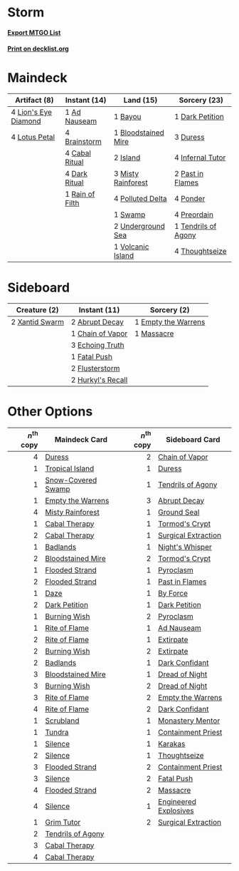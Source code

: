 # Storm

#### [Export MTGO List](../collection/Storm/Storm.txt)
#### [Print on decklist.org](http://decklist.org/?deckmain=1%09Ad%20Nauseam%0A1%09Bayou%0A1%09Bloodstained%20Mire%0A4%09Brainstorm%0A4%09Cabal%20Ritual%0A1%09Dark%20Petition%0A4%09Dark%20Ritual%0A3%09Duress%0A4%09Infernal%20Tutor%0A2%09Island%0A4%09Lion's%20Eye%20Diamond%0A4%09Lotus%20Petal%0A3%09Misty%20Rainforest%0A2%09Past%20in%20Flames%0A4%09Polluted%20Delta%0A4%09Ponder%0A4%09Preordain%0A1%09Rain%20of%20Filth%0A1%09Swamp%0A1%09Tendrils%20of%20Agony%0A4%09Thoughtseize%0A2%09Underground%20Sea%0A1%09Volcanic%20Island&deckside=2%09Abrupt%20Decay%0A1%09Chain%20of%20Vapor%0A3%09Echoing%20Truth%0A1%09Empty%20the%20Warrens%0A1%09Fatal%20Push%0A2%09Flusterstorm%0A2%09Hurkyl's%20Recall%0A1%09Massacre%0A2%09Xantid%20Swarm)
# Maindeck

|                                         Artifact (8)                                          |                                      Instant (14)                                       |                                          Land (15)                                           |                                         Sorcery (23)                                         |
|-----------------------------------------------------------------------------------------------|-----------------------------------------------------------------------------------------|----------------------------------------------------------------------------------------------|----------------------------------------------------------------------------------------------|
|4 [Lion's Eye Diamond](http://gatherer.wizards.com/Pages/Card/Details.aspx?multiverseid=383000)|1 [Ad Nauseam](http://gatherer.wizards.com/Pages/Card/Details.aspx?multiverseid=174915)  |1 [Bayou](http://gatherer.wizards.com/Pages/Card/Details.aspx?multiverseid=382860)            |1 [Dark Petition](http://gatherer.wizards.com/Pages/Card/Details.aspx?multiverseid=398525)    |
|4 [Lotus Petal](http://gatherer.wizards.com/Pages/Card/Details.aspx?multiverseid=420602)       |4 [Brainstorm](http://gatherer.wizards.com/Pages/Card/Details.aspx?multiverseid=382871)  |1 [Bloodstained Mire](http://gatherer.wizards.com/Pages/Card/Details.aspx?multiverseid=405094)|3 [Duress](http://gatherer.wizards.com/Pages/Card/Details.aspx?multiverseid=270465)           |
|                                                                                               |4 [Cabal Ritual](http://gatherer.wizards.com/Pages/Card/Details.aspx?multiverseid=382877)|2 [Island](http://gatherer.wizards.com/Pages/Card/Details.aspx?multiverseid=439602)           |4 [Infernal Tutor](http://gatherer.wizards.com/Pages/Card/Details.aspx?multiverseid=107308)   |
|                                                                                               |4 [Dark Ritual](http://gatherer.wizards.com/Pages/Card/Details.aspx?multiverseid=205422) |3 [Misty Rainforest](http://gatherer.wizards.com/Pages/Card/Details.aspx?multiverseid=426065) |2 [Past in Flames](http://gatherer.wizards.com/Pages/Card/Details.aspx?multiverseid=425930)   |
|                                                                                               |1 [Rain of Filth](http://gatherer.wizards.com/Pages/Card/Details.aspx?multiverseid=5831) |4 [Polluted Delta](http://gatherer.wizards.com/Pages/Card/Details.aspx?multiverseid=405104)   |4 [Ponder](http://gatherer.wizards.com/Pages/Card/Details.aspx?multiverseid=451051)           |
|                                                                                               |                                                                                         |1 [Swamp](http://gatherer.wizards.com/Pages/Card/Details.aspx?multiverseid=439603)            |4 [Preordain](http://gatherer.wizards.com/Pages/Card/Details.aspx?multiverseid=265979)        |
|                                                                                               |                                                                                         |2 [Underground Sea](http://gatherer.wizards.com/Pages/Card/Details.aspx?multiverseid=383142)  |1 [Tendrils of Agony](http://gatherer.wizards.com/Pages/Card/Details.aspx?multiverseid=383125)|
|                                                                                               |                                                                                         |1 [Volcanic Island](http://gatherer.wizards.com/Pages/Card/Details.aspx?multiverseid=383147)  |4 [Thoughtseize](http://gatherer.wizards.com/Pages/Card/Details.aspx?multiverseid=438676)     |


# Sideboard

|                                      Creature (2)                                       |                                        Instant (11)                                        |                                         Sorcery (2)                                          |
|-----------------------------------------------------------------------------------------|--------------------------------------------------------------------------------------------|----------------------------------------------------------------------------------------------|
|2 [Xantid Swarm](http://gatherer.wizards.com/Pages/Card/Details.aspx?multiverseid=413735)|2 [Abrupt Decay](http://gatherer.wizards.com/Pages/Card/Details.aspx?multiverseid=425971)   |1 [Empty the Warrens](http://gatherer.wizards.com/Pages/Card/Details.aspx?multiverseid=370480)|
|                                                                                         |1 [Chain of Vapor](http://gatherer.wizards.com/Pages/Card/Details.aspx?multiverseid=420701) |1 [Massacre](http://gatherer.wizards.com/Pages/Card/Details.aspx?multiverseid=21324)          |
|                                                                                         |3 [Echoing Truth](http://gatherer.wizards.com/Pages/Card/Details.aspx?multiverseid=370394)  |                                                                                              |
|                                                                                         |1 [Fatal Push](http://gatherer.wizards.com/Pages/Card/Details.aspx?multiverseid=423724)     |                                                                                              |
|                                                                                         |2 [Flusterstorm](http://gatherer.wizards.com/Pages/Card/Details.aspx?multiverseid=382942)   |                                                                                              |
|                                                                                         |2 [Hurkyl's Recall](http://gatherer.wizards.com/Pages/Card/Details.aspx?multiverseid=397868)|                                                                                              |


# Other Options

|*n*<sup>th</sup> copy|                                        Maindeck Card                                        |*n*<sup>th</sup> copy|                                         Sideboard Card                                         |
|--------------------:|---------------------------------------------------------------------------------------------|--------------------:|------------------------------------------------------------------------------------------------|
|                    4|[Duress](http://gatherer.wizards.com/Pages/Card/Details.aspx?multiverseid=270465)            |                    2|[Chain of Vapor](http://gatherer.wizards.com/Pages/Card/Details.aspx?multiverseid=420701)       |
|                    1|[Tropical Island](http://gatherer.wizards.com/Pages/Card/Details.aspx?multiverseid=383138)   |                    1|[Duress](http://gatherer.wizards.com/Pages/Card/Details.aspx?multiverseid=270465)               |
|                    1|[Snow-Covered Swamp](http://gatherer.wizards.com/Pages/Card/Details.aspx?multiverseid=184816)|                    1|[Tendrils of Agony](http://gatherer.wizards.com/Pages/Card/Details.aspx?multiverseid=383125)    |
|                    1|[Empty the Warrens](http://gatherer.wizards.com/Pages/Card/Details.aspx?multiverseid=370480) |                    3|[Abrupt Decay](http://gatherer.wizards.com/Pages/Card/Details.aspx?multiverseid=425971)         |
|                    4|[Misty Rainforest](http://gatherer.wizards.com/Pages/Card/Details.aspx?multiverseid=426065)  |                    1|[Ground Seal](http://gatherer.wizards.com/Pages/Card/Details.aspx?multiverseid=451104)          |
|                    1|[Cabal Therapy](http://gatherer.wizards.com/Pages/Card/Details.aspx?multiverseid=265166)     |                    1|[Tormod's Crypt](http://gatherer.wizards.com/Pages/Card/Details.aspx?multiverseid=389723)       |
|                    2|[Cabal Therapy](http://gatherer.wizards.com/Pages/Card/Details.aspx?multiverseid=265166)     |                    1|[Surgical Extraction](http://gatherer.wizards.com/Pages/Card/Details.aspx?multiverseid=397706)  |
|                    1|[Badlands](http://gatherer.wizards.com/Pages/Card/Details.aspx?multiverseid=382852)          |                    1|[Night's Whisper](http://gatherer.wizards.com/Pages/Card/Details.aspx?multiverseid=413642)      |
|                    2|[Bloodstained Mire](http://gatherer.wizards.com/Pages/Card/Details.aspx?multiverseid=405094) |                    2|[Tormod's Crypt](http://gatherer.wizards.com/Pages/Card/Details.aspx?multiverseid=389723)       |
|                    1|[Flooded Strand](http://gatherer.wizards.com/Pages/Card/Details.aspx?multiverseid=405098)    |                    1|[Pyroclasm](http://gatherer.wizards.com/Pages/Card/Details.aspx?multiverseid=4354)              |
|                    2|[Flooded Strand](http://gatherer.wizards.com/Pages/Card/Details.aspx?multiverseid=405098)    |                    1|[Past in Flames](http://gatherer.wizards.com/Pages/Card/Details.aspx?multiverseid=425930)       |
|                    1|[Daze](http://gatherer.wizards.com/Pages/Card/Details.aspx?multiverseid=413586)              |                    1|[By Force](http://gatherer.wizards.com/Pages/Card/Details.aspx?multiverseid=426825)             |
|                    2|[Dark Petition](http://gatherer.wizards.com/Pages/Card/Details.aspx?multiverseid=398525)     |                    1|[Dark Petition](http://gatherer.wizards.com/Pages/Card/Details.aspx?multiverseid=398525)        |
|                    1|[Burning Wish](http://gatherer.wizards.com/Pages/Card/Details.aspx?multiverseid=382876)      |                    2|[Pyroclasm](http://gatherer.wizards.com/Pages/Card/Details.aspx?multiverseid=4354)              |
|                    1|[Rite of Flame](http://gatherer.wizards.com/Pages/Card/Details.aspx?multiverseid=121217)     |                    1|[Ad Nauseam](http://gatherer.wizards.com/Pages/Card/Details.aspx?multiverseid=174915)           |
|                    2|[Rite of Flame](http://gatherer.wizards.com/Pages/Card/Details.aspx?multiverseid=121217)     |                    1|[Extirpate](http://gatherer.wizards.com/Pages/Card/Details.aspx?multiverseid=370384)            |
|                    2|[Burning Wish](http://gatherer.wizards.com/Pages/Card/Details.aspx?multiverseid=382876)      |                    2|[Extirpate](http://gatherer.wizards.com/Pages/Card/Details.aspx?multiverseid=370384)            |
|                    2|[Badlands](http://gatherer.wizards.com/Pages/Card/Details.aspx?multiverseid=382852)          |                    1|[Dark Confidant](http://gatherer.wizards.com/Pages/Card/Details.aspx?multiverseid=370413)       |
|                    3|[Bloodstained Mire](http://gatherer.wizards.com/Pages/Card/Details.aspx?multiverseid=405094) |                    1|[Dread of Night](http://gatherer.wizards.com/Pages/Card/Details.aspx?multiverseid=4658)         |
|                    3|[Burning Wish](http://gatherer.wizards.com/Pages/Card/Details.aspx?multiverseid=382876)      |                    2|[Dread of Night](http://gatherer.wizards.com/Pages/Card/Details.aspx?multiverseid=4658)         |
|                    3|[Rite of Flame](http://gatherer.wizards.com/Pages/Card/Details.aspx?multiverseid=121217)     |                    2|[Empty the Warrens](http://gatherer.wizards.com/Pages/Card/Details.aspx?multiverseid=370480)    |
|                    4|[Rite of Flame](http://gatherer.wizards.com/Pages/Card/Details.aspx?multiverseid=121217)     |                    2|[Dark Confidant](http://gatherer.wizards.com/Pages/Card/Details.aspx?multiverseid=370413)       |
|                    1|[Scrubland](http://gatherer.wizards.com/Pages/Card/Details.aspx?multiverseid=383083)         |                    1|[Monastery Mentor](http://gatherer.wizards.com/Pages/Card/Details.aspx?multiverseid=391883)     |
|                    1|[Tundra](http://gatherer.wizards.com/Pages/Card/Details.aspx?multiverseid=383139)            |                    1|[Containment Priest](http://gatherer.wizards.com/Pages/Card/Details.aspx?multiverseid=429862)   |
|                    1|[Silence](http://gatherer.wizards.com/Pages/Card/Details.aspx?multiverseid=370578)           |                    1|[Karakas](http://gatherer.wizards.com/Pages/Card/Details.aspx?multiverseid=201198)              |
|                    2|[Silence](http://gatherer.wizards.com/Pages/Card/Details.aspx?multiverseid=370578)           |                    1|[Thoughtseize](http://gatherer.wizards.com/Pages/Card/Details.aspx?multiverseid=438676)         |
|                    3|[Flooded Strand](http://gatherer.wizards.com/Pages/Card/Details.aspx?multiverseid=405098)    |                    2|[Containment Priest](http://gatherer.wizards.com/Pages/Card/Details.aspx?multiverseid=429862)   |
|                    3|[Silence](http://gatherer.wizards.com/Pages/Card/Details.aspx?multiverseid=370578)           |                    2|[Fatal Push](http://gatherer.wizards.com/Pages/Card/Details.aspx?multiverseid=423724)           |
|                    4|[Flooded Strand](http://gatherer.wizards.com/Pages/Card/Details.aspx?multiverseid=405098)    |                    2|[Massacre](http://gatherer.wizards.com/Pages/Card/Details.aspx?multiverseid=21324)              |
|                    4|[Silence](http://gatherer.wizards.com/Pages/Card/Details.aspx?multiverseid=370578)           |                    1|[Engineered Explosives](http://gatherer.wizards.com/Pages/Card/Details.aspx?multiverseid=370549)|
|                    1|[Grim Tutor](http://gatherer.wizards.com/Pages/Card/Details.aspx?multiverseid=201409)        |                    2|[Surgical Extraction](http://gatherer.wizards.com/Pages/Card/Details.aspx?multiverseid=397706)  |
|                    2|[Tendrils of Agony](http://gatherer.wizards.com/Pages/Card/Details.aspx?multiverseid=383125) |                     |                                                                                                |
|                    3|[Cabal Therapy](http://gatherer.wizards.com/Pages/Card/Details.aspx?multiverseid=265166)     |                     |                                                                                                |
|                    4|[Cabal Therapy](http://gatherer.wizards.com/Pages/Card/Details.aspx?multiverseid=265166)     |                     |                                                                                                |

